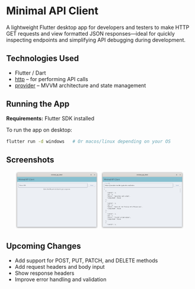 # Minimal API Client

A lightweight Flutter desktop app for developers and testers to make HTTP GET requests and view formatted JSON responses—ideal for quickly inspecting endpoints and simplifying API debugging during development.

## Technologies Used

- Flutter / Dart
- [http](https://pub.dev/packages/http) – for performing API calls
- [provider](https://pub.dev/packages/provider) – MVVM architecture and state management

## Running the App

**Requirements:** Flutter SDK installed

To run the app on desktop:

```bash
flutter run -d windows   # Or macos/linux depending on your OS
```

## Screenshots

<p align="center">
  <img src="screenshots/screenshot1.png" width="45%"/>
  <img src="screenshots/screenshot2.png" width="45%"/>
</p>

## Upcoming Changes

- Add support for POST, PUT, PATCH, and DELETE methods
- Add request headers and body input
- Show response headers
- Improve error handling and validation
